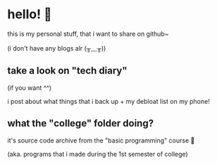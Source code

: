 # hello! 🙌

this is my personal stuff, that i want to share on github~

(i don't have any blogs alr (⁠╥⁠﹏⁠╥⁠))

## take a look on "tech diary"

(if you want ^^)

i post about what things that i back up + my debloat list on my phone!

## what the "college" folder doing?

it's source code archive from the "basic programming" course 👀

(aka. programs that i made during the 1st semester of college)
